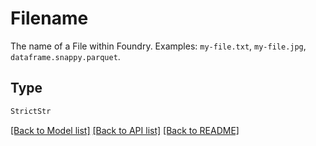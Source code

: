 # Filename

The name of a File within Foundry. Examples: `my-file.txt`, `my-file.jpg`, `dataframe.snappy.parquet`.


## Type
```python
StrictStr
```


[[Back to Model list]](../../../README.md#models-v2-link) [[Back to API list]](../../../README.md#apis-v2-link) [[Back to README]](../../../README.md)
